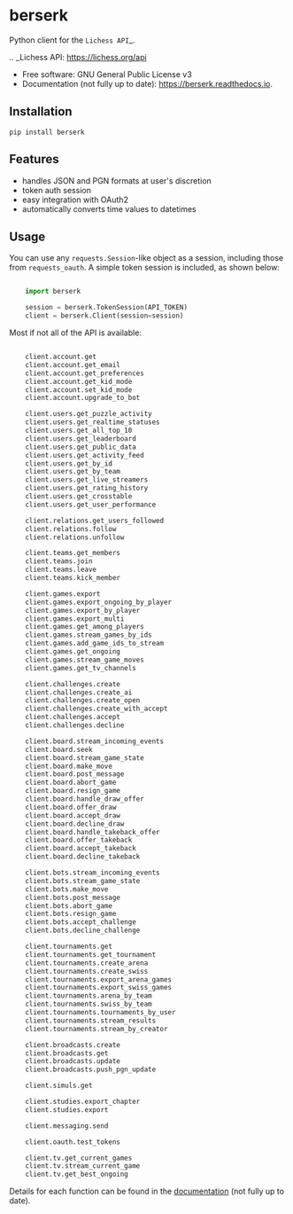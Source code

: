 # berserk

Python client for the `Lichess API`_.

.. _Lichess API: https://lichess.org/api

* Free software: GNU General Public License v3
* Documentation (not fully up to date): https://berserk.readthedocs.io.

## Installation

`pip install berserk`


## Features

* handles JSON and PGN formats at user's discretion
* token auth session
* easy integration with OAuth2
* automatically converts time values to datetimes

## Usage

You can use any ``requests.Session``-like object as a session, including those
from ``requests_oauth``. A simple token session is included, as shown below:

```python

    import berserk

    session = berserk.TokenSession(API_TOKEN)
    client = berserk.Client(session=session)
```

Most if not all of the API is available:

```python

    client.account.get
    client.account.get_email
    client.account.get_preferences
    client.account.get_kid_mode
    client.account.set_kid_mode
    client.account.upgrade_to_bot

    client.users.get_puzzle_activity
    client.users.get_realtime_statuses
    client.users.get_all_top_10
    client.users.get_leaderboard
    client.users.get_public_data
    client.users.get_activity_feed
    client.users.get_by_id
    client.users.get_by_team
    client.users.get_live_streamers
    client.users.get_rating_history
    client.users.get_crosstable
    client.users.get_user_performance

    client.relations.get_users_followed
    client.relations.follow
    client.relations.unfollow

    client.teams.get_members
    client.teams.join
    client.teams.leave
    client.teams.kick_member

    client.games.export
    client.games.export_ongoing_by_player
    client.games.export_by_player
    client.games.export_multi
    client.games.get_among_players
    client.games.stream_games_by_ids
    client.games.add_game_ids_to_stream
    client.games.get_ongoing
    client.games.stream_game_moves
    client.games.get_tv_channels

    client.challenges.create
    client.challenges.create_ai
    client.challenges.create_open
    client.challenges.create_with_accept
    client.challenges.accept
    client.challenges.decline

    client.board.stream_incoming_events
    client.board.seek
    client.board.stream_game_state
    client.board.make_move
    client.board.post_message
    client.board.abort_game
    client.board.resign_game
    client.board.handle_draw_offer
    client.board.offer_draw
    client.board.accept_draw
    client.board.decline_draw
    client.board.handle_takeback_offer
    client.board.offer_takeback
    client.board.accept_takeback
    client.board.decline_takeback

    client.bots.stream_incoming_events
    client.bots.stream_game_state
    client.bots.make_move
    client.bots.post_message
    client.bots.abort_game
    client.bots.resign_game
    client.bots.accept_challenge
    client.bots.decline_challenge

    client.tournaments.get
    client.tournaments.get_tournament
    client.tournaments.create_arena
    client.tournaments.create_swiss
    client.tournaments.export_arena_games
    client.tournaments.export_swiss_games
    client.tournaments.arena_by_team
    client.tournaments.swiss_by_team
    client.tournaments.tournaments_by_user
    client.tournaments.stream_results
    client.tournaments.stream_by_creator

    client.broadcasts.create
    client.broadcasts.get
    client.broadcasts.update
    client.broadcasts.push_pgn_update

    client.simuls.get

    client.studies.export_chapter
    client.studies.export

    client.messaging.send

    client.oauth.test_tokens

    client.tv.get_current_games
    client.tv.stream_current_game
    client.tv.get_best_ongoing
```

Details for each function can be found in the [documentation](https://berserk.readthedocs.io) (not fully up to date).
